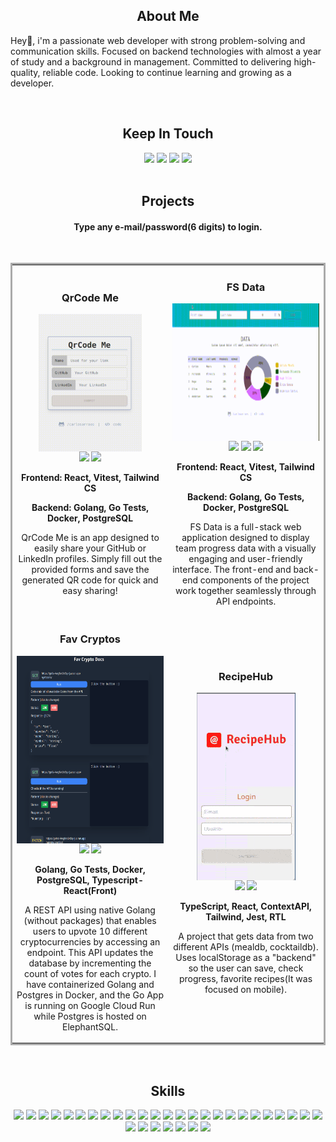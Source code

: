 <h2 align="center">About Me</h2>
<p>
  Hey👋, i'm a passionate web developer with strong problem-solving and communication skills. Focused on backend technologies with almost a year of study and a background in management. Committed to delivering high-quality, reliable code. Looking to continue learning and growing as a developer.
</p>
<br>
<h2 align="center">Keep In Touch</h2>
<div align="center">
  <a href="https://www.linkedin.com/in/carlosarraes" target="_blank" rel="noreferrer"><img src="https://img.shields.io/badge/linkedin-%230077B5.svg?style=for-the-badge&logo=linkedin&logoColor=white"/></a>  
  <a href="https://wa.me/5581988881213"><img src="https://img.shields.io/badge/WhatsApp-25D366?style=for-the-badge&logo=whatsapp&logoColor=white"/></a>
  <a href="mailto:carraeshb@gmail.com"><img src="https://img.shields.io/badge/Email-critical?style=for-the-badge"/></a>  
  <a href="https://github.com/carlosarraes/carlosarraes/blob/main/Carlos%20Arraes%20-%20CVENF.pdf"><img src="https://img.shields.io/badge/Curriculum-yellowgreen?style=for-the-badge"/></a>  
</div>
<br>
<h2 align="center">Projects</h2>
<h4 align="center">Type any e-mail/password(6 digits) to login.</h4>
<br/>
<table bordercolor="#aaa" valign="top">
  <tr>
    <td width="50%" align="center">
      <h3 align="center">QrCode Me</h3>
      <div align="center">
        <img src="./images/qcme.gif" height="220px" align="center" alt="RecipeHub"/>
        <div align="center">
          <a target="_blank" href="https://github.com/carlosarraes/qcme"><img src="https://img.shields.io/badge/Code-37a779?style=for-the-badge"/></a>
          <a target="_blank" href="https://qcme.vercel.app/"><img src="https://img.shields.io/badge/App-37a779?style=for-the-badge"/></a>
        </div>
      </div>
      <p align="center"><strong>Frontend: React, Vitest, Tailwind CS</strong></p>
      <p align="center"><strong>Backend: Golang, Go Tests, Docker, PostgreSQL</strong></p>
      <p align="center">QrCode Me is an app designed to easily share your GitHub or LinkedIn profiles. Simply fill out the provided forms and save the generated QR code for quick and easy sharing!</p>
    </td>
    <td width="50%" align="center">
      <h3 align="center">FS Data</h3>
      <div align="center">
        <img src="./images/fsstack.gif" height="220px" align="center" alt="RecipeHub"/>
        <div align="center">
          <a target="_blank" href="https://github.com/carlosarraes/fsfront"><img src="https://img.shields.io/badge/Frontend-37a779?style=for-the-badge"/></a>
          <a target="_blank" href="https://github.com/carlosarraes/fsback"><img src="https://img.shields.io/badge/Backend-37a779?style=for-the-badge"/></a>
          <a target="_blank" href="https://fsstack.netlify.app/"><img src="https://img.shields.io/badge/App-37a779?style=for-the-badge"/></a>
        </div>
      </div>
      <p align="center"><strong>Frontend: React, Vitest, Tailwind CS</strong></p>
      <p align="center"><strong>Backend: Golang, Go Tests, Docker, PostgreSQL</strong></p>
      <p align="center">FS Data is a full-stack web application designed to display team progress data with a visually engaging and user-friendly interface. The front-end and back-end components of the project work together seamlessly through API endpoints. 
      </p>
    </td>
  </tr>
  <tr>
    <td width="50%" align="center">
      <h3 align="center">Fav Cryptos</h3>
      <div align="center">
        <img src="./images/fc.gif" height="300px" align="center" alt="RecipeHub"/>
        <div align="center">
          <a target="_blank" href="https://github.com/carlosarraes/favcrypto"><img src="https://img.shields.io/badge/Code-37a779?style=for-the-badge"/></a>
          <a target="_blank" href="https://fcdocs.netlify.app/"><img src="https://img.shields.io/badge/App-37a779?style=for-the-badge"/></a>
        </div>
      </div>
      <p align="center"><strong>Golang, Go Tests, Docker, PostgreSQL, Typescript-React(Front)</strong></p>
      <p align="center">A REST API using native Golang (without packages) that enables users to upvote 10 different cryptocurrencies by accessing an endpoint. This API updates the database by incrementing the count of votes for each crypto. I have containerized Golang and Postgres in Docker, and the Go App is running on Google Cloud Run while Postgres is hosted on ElephantSQL.</p>
    </td>
    <td width="50%" align="center">
      <h3 align="center">RecipeHub</h3>
      <div align="center">
        <img src="./images/recipesAppMin.gif" height="300px" align="center" alt="RecipeHub"/>
        <div align="center">
          <a target="_blank" href="https://github.com/carlosarraes/recipes"><img src="https://img.shields.io/badge/Code-37a779?style=for-the-badge"/></a>
          <a target="_blank" href="https://hubrecipe.netlify.app/"><img src="https://img.shields.io/badge/App-37a779?style=for-the-badge"/></a>
        </div>
      </div>
      <p align="center"><strong>TypeScript, React, ContextAPI, Tailwind, Jest, RTL</strong></p>
      <p align="center">A project that gets data from two different APIs (mealdb, cocktaildb). Uses localStorage as a "backend" so the user can save, check progress, favorite recipes(It was focused on mobile).</p>
    </td>
  </tr>
</table>
<br>
<h2 align="center">Skills</h2>
<p align="center">
  <img src="https://img.shields.io/badge/NeoVim-%2357A143.svg?&style=for-the-badge&logo=neovim&logoColor=white"/>
  <img src="https://img.shields.io/badge/Arch%20Linux-1793D1?logo=arch-linux&logoColor=fff&style=for-the-badge"/>
  <img src="https://img.shields.io/badge/go-%2300ADD8.svg?style=for-the-badge&logo=go&logoColor=white"/>
  <img src="https://img.shields.io/badge/typescript-%23007ACC.svg?style=for-the-badge&logo=typescript&logoColor=white"/>
  <img src="https://img.shields.io/badge/javascript-%23323330.svg?style=for-the-badge&logo=javascript&logoColor=%23F7DF1E"/>
  <img src="https://img.shields.io/badge/react-%2320232a.svg?style=for-the-badge&logo=react&logoColor=%2361DAFB"/>
  <img src="https://img.shields.io/badge/React_Router-CA4245?style=for-the-badge&logo=react-router&logoColor=white"/>
  <img src="https://img.shields.io/badge/redux-%23593d88.svg?style=for-the-badge&logo=redux&logoColor=white"/>
  <img src="https://img.shields.io/badge/node.js-6DA55F?style=for-the-badge&logo=node.js&logoColor=white"/>
  <img src="https://img.shields.io/badge/express.js-%23404d59.svg?style=for-the-badge&logo=express&logoColor=%2361DAFB"/>
  <img src="https://img.shields.io/badge/ESLint-4B3263?style=for-the-badge&logo=eslint&logoColor=white"/>
  <img src="https://img.shields.io/badge/NPM-%23CB3837.svg?style=for-the-badge&logo=npm&logoColor=white"/>
  <img src="https://img.shields.io/badge/vite-%23646CFF.svg?style=for-the-badge&logo=vite&logoColor=white"/>
  <img src="https://img.shields.io/badge/Next-black?style=for-the-badge&logo=next.js&logoColor=white"/>
  <img src="https://img.shields.io/badge/lua-%232C2D72.svg?style=for-the-badge&logo=lua&logoColor=white"/>
  <img src="https://img.shields.io/badge/python-3670A0?style=for-the-badge&logo=python&logoColor=ffdd54"/>
  <img src="https://img.shields.io/badge/shell_script-%23121011.svg?style=for-the-badge&logo=gnu-bash&logoColor=white"/>
  <img src="https://img.shields.io/badge/java-%23ED8B00.svg?style=for-the-badge&logo=java&logoColor=white"/>
  <img src="https://img.shields.io/badge/spring-%236DB33F.svg?style=for-the-badge&logo=spring&logoColor=white"/>
  <img src="https://img.shields.io/badge/Gradle-02303A.svg?style=for-the-badge&logo=Gradle&logoColor=white"/>
  <img src="https://img.shields.io/badge/Apache%20Maven-C71A36?style=for-the-badge&logo=Apache%20Maven&logoColor=white"/>
  <img src="https://img.shields.io/badge/tailwindcss-%2338B2AC.svg?style=for-the-badge&logo=tailwind-css&logoColor=white"/>
  <img src="https://img.shields.io/badge/SASS-hotpink.svg?style=for-the-badge&logo=SASS&logoColor=white"/>
  <img src="https://img.shields.io/badge/docker-%230db7ed.svg?style=for-the-badge&logo=docker&logoColor=white"/>
  <img src="https://img.shields.io/badge/-jest-%23C21325?style=for-the-badge&logo=jest&logoColor=white"/>
  <img src="https://img.shields.io/badge/-TestingLibrary-%23E33332?style=for-the-badge&logo=testing-library&logoColor=white"/>
  <img src="https://img.shields.io/badge/-cypress-%23E5E5E5?style=for-the-badge&logo=cypress&logoColor=058a5e"/>
  <img src="https://img.shields.io/badge/git-%23F05033.svg?style=for-the-badge&logo=git&logoColor=white"/>
  <img src="https://img.shields.io/badge/postgres-%23316192.svg?style=for-the-badge&logo=postgresql&logoColor=white"/>
  <img src="https://img.shields.io/badge/MariaDB-003545?style=for-the-badge&logo=mariadb&logoColor=white"/>
  <img src="https://img.shields.io/badge/mysql-%2300f.svg?style=for-the-badge&logo=mysql&logoColor=white"/>
  <img src="https://img.shields.io/badge/MongoDB-%234ea94b.svg?style=for-the-badge&logo=mongodb&logoColor=white"/>
</p>
